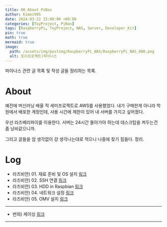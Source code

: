 ```yaml
---
title: 00_About PiNas
author: Kimec995
date: 2024-03-22 15:00:00 +09:00
categories: [ToyProject, PiNas]
tags: [RaspberryPi, ToyProject, NAS, Server, Developer_Kit]
pin: true
math: true
mermaid: true
image: 
  path: /assets/img/postimg/RaspberryPi_NAS/RaspberryPi_NAS_000.png
  alt: 토이프로젝트)파이나스
---
```

파이나스 관련 글 목록 및 작성 글들 정리하는 목록.

# About
예전에 머신러닝 배울 적 세미프로젝트로 AWS를 사용했었다. 내가 구매한게 아니라 학원에서 배포한 계정인데, 사용 시간에 제한이 있어 내 서버를 가지고 싶어졌다.

우선 라즈베리파이를 이용한다. 서버는 24시간 돌아가야 하는데 데스크탑을 켜두는건 좀 낭비같으니까.

그리고 글들을 암 생각없이 걍 생각나는대로 적으니 나중에 찾기 힘들다. 정리.

# Log
- 라즈비안) 01. 재료 준비 및 OS 설치 [링크](https://kimec995.github.io/posts/PiNas_ROS_01_%EC%A4%80%EB%B9%84%ED%95%98%EA%B8%B0&-OS-%EC%84%A4%EC%B9%98/)
- 라즈비안) 02. SSH 연결 [링크](https://kimec995.github.io/posts/PiNas_ROS_02_SSH%EC%97%B0%EA%B2%B0/)
- 라즈비안) 03. HDD in Raspbian [링크](https://kimec995.github.io/posts/PiNas_ROS_03_HDDinRaspbian/)
- 라즈비안) 04. 네트워크 설정 [링크](https://kimec995.github.io/posts/PiNas_ROS_04_%EB%84%A4%ED%8A%B8%EC%9B%8C%ED%81%AC_%EC%84%A4%EC%A0%95/)
- 라즈비안) 05. OMV 설치 [링크](https://kimec995.github.io/posts/PiNas_ROS_05_OMV%EC%84%A4%EC%B9%98/)

---

- 번외) 케이싱 [링크](https://kimec995.github.io/posts/PiNas_ROS_%EB%B2%88%EC%99%B8_%EC%BC%80%EC%9D%B4%EC%8B%B1/)

---